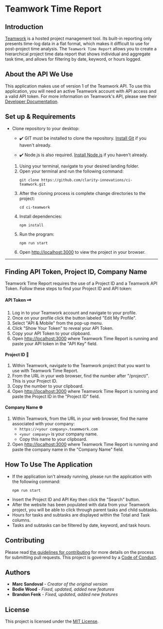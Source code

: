 # Teamwork Time Report

## Introduction

[Teamwork](https://www.teamwork.com/product/) is a hosted project management tool. Its built-in reporting only presents time-log data in a flat format, which makes it difficult to use for post-project time analysis. The `Teamwork Time Report` allows you to create a hierarchical project time data report that shows individual and aggregate task time, and allows for filtering by date, keyword, or hours logged.

## About the API We Use

This application makes use of version 1 of the Teamwork API. To use this application, you will need an active Teamwork account with API access and a valid API token. For more information on Teamwork's API, please see their [Developer Documentation](https://developer.teamwork.com/).


## Set up & Requirements 

* Clone repository to your desktop:

  * ✔️ GIT must be installed to clone the repository. [Install Git](https://docs.github.com/en/get-started/quickstart/set-up-git) if you haven't already.
  
  * ✔️ Node.js is also required. [Install Node.js](https://nodejs.org/en/) if you haven't already.
  
  1. Using your terminal, navigate to your desired landing folder.
  1. Open your terminal and run the following command:
     ```shell 
     git clone https://github.com/clarity-innovations/ci-teamwork.git
     ```
  1. After the cloning process is complete change directories to the project:
     ```shell
     cd ci-teamwork
     ```
  1. Install dependencies:
     ```shell
     npm install
     ```
  1. Run the program:
     ```shell
     npm run start
     ```
  1. Open [http://localhost:3000](http://localhost:3000) to view the project in your browser.

___

## Finding API Token, Project ID, Company Name
Teamwork Time Report requires the use of a Project ID and a Teamwork API Token. Follow these steps to find your Project ID and API token:

#### API Token 🗝️
1. Log in to your Teamwork account and navigate to your profile.
1. Once on your profile click the button labeled "Edit My Profile".
1. Select "API & Mobile" from the pop-up menu.
1. Click "Show Your Token" to reveal your API Token.
1. Copy your API Token to your clipboard.
1. Open [http://localhost:3000](http://localhost:3000) where Teamwork Time Report is running and paste your API token in the "API Key" field.

#### Project ID 🔎
1. Within Teamwork, navigate to the Teamwork project that you want to use with Teamwork Time Report.
1. From the URL in your web browser, find the number after "/project/". This is your Project ID.
1. Copy the number to your clipboard.
1. Open [http://localhost:3000](http://localhost:3000) where Teamwork Time Report is running and paste the Project ID in the "Project ID" field.

#### Company Name 🌐 
1. Within Teamwork, from the URL in your web browser, find the name associated with your company: 
   * `https://<your company>.teammwork.com`
   * `<your company>` is your company name.
   * Copy this name to your clipboard.
1. Open [http://localhost:3000](http://localhost:3000) where Teamwork Time Report is running and paste the company name in the "Company Name" field.


## How To Use The Application
* If the application isn't already running, please run the application with the following command:
  ```shell
  npm run start
  ```
* Insert the Project ID and API Key then click the "Search" button.
* After the website has been populated with data from your Teamwork project, you will be able to click through parent tasks and child subtasks.
* Hours for tasks and subtasks are displayed within the Total and Task columns.
* Tasks and subtasks can be filtered by date, keyword, and task hours.


## Contributing
Please read [the guidelines for contributing](CONTRIBUTING.md) for more details on the process for submitting pull requests. This project is goverend by a [Code of Conduct](CODE_OF_CONDUCT.md).

## Authors
* **Marc Sandoval** - *Creator of the original version*
* **Bodie Wood** - *Fixed, updated, added new features* 
* **Brandon Fenk** - *Fixed, updated, added new features* 

## License
This project is licensed under the [MIT License](LICENSE.md).


